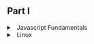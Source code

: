## Part I

<details>
<summary>
<a class="btnfire small stroke"><em class="fas fa-chevron-circle-down"></em>&nbsp;&nbsp;Javascript Fundamentals</a>    
</summary>


### 🔰 1. Starting with Linux
 
 - [Understanding What Linux Is](https://javascript.info/intro)
 - [Exploring Linux History](https://javascript.info/devtools)
 - [How Linux Differs from Other Operating Systems](https://javascript.info/hello-world)


### 🔰 JavaScript Fundamentals
 - [Variables](https://javascript.info/variables)
 - [Data types](https://javascript.info/types)
 - [Interaction: alert, prompt, confirm](https://javascript.info/alert-prompt-confirm)
 - [Basic operators, maths](https://javascript.info/operators)
 - [Comparisons](https://javascript.info/comparison)
 - **[Homework](javascript/homework/javascript_fundamentals.md)**


### 🔰 Operators
 - [Conditional branching: if, '?'](https://javascript.info/ifelse)
 - [Logical operators](https://javascript.info/logical-operators)
 - [Nullish coalescing operator '??'](https://javascript.info/nullish-coalescing-operator)
 - [Loops: while and for](https://javascript.info/while-for)
 - [The "switch" statement](https://javascript.info/switch)
  - **[Homework](javascript/homework/operators.md)**


### 🔰 Data types
 - [Primitives](https://javascript.info/primitives-methods)
 - [Numbers](https://javascript.info/number)
 - [Strings](https://javascript.info/string)
 - [Arrays][https://javascript.info/array]
 - [Array methods](https://javascript.info/array-methods)
 - [Destructuring methods](https://javascript.info/destructuring-assignment)

### 🔰 Functions
 - [Functions](https://javascript.info/function-basics)
 - [Function expressions](https://javascript.info/function-expressions)
 - [Arrow functions, the basics](https://javascript.info/arrow-functions-basics)
 - [The "new Function" syntax](https://javascript.info/new-function)
 - [Decorators and forwarding, call/apply](https://javascript.info/call-apply-decorators)
 - [Function binding](https://javascript.info/bind)
 - **[Homework](javascript/homework/functions.md)**


### 🔰 Objects
 - [Objects](https://javascript.info/object)
 - [Primitives](https://javascript.info/primitives-methods)
 - [Reference Type](https://javascript.info/reference-type)
 - [Object references and copying](https://javascript.info/object-copy)
 - [Object keys](https://javascript.info/keys-values-entries)
 - [Garbage collection](https://javascript.info/garbage-collection)
 - [Object methods, "this"](https://javascript.info/object-methods)
 - [Constructor, operator "new"](https://javascript.info/constructor-new)
 - [Optional chaining '?'](https://javascript.info/optional-chaining)
 - [JSON](https://javascript.info/json)
 - 
 - **[Homework](javascript/homework/objects.md)**

### 🔰 Additional topics part one
 - [Rest parameters and spread syntax](https://javascript.info/rest-parameters-spread)
 - [Data time](https://javascript.info/date)
 - [Variable scope, closure](https://javascript.info/closure)
 - [Global object](https://javascript.info/global-object)
 - [Scheduling: setTimeout and setInterval](https://javascript.info/settimeout-setinterval)
 - [Arrow functions revisited](https://javascript.info/arrow-functions)

</details>

<details>
<summary>
<a class="btnfire small stroke"><em class="fas fa-chevron-circle-down"></em>&nbsp;&nbsp;Linux</a>    
</summary>

### :blush:  Getting Started 
<details>
<summary>
<a class="btnfire small stroke"><em class="fas fa-chevron-circle-down"></em>&nbsp;&nbsp;Part II: Becoming a Linux Power User </a>    
</summary>

### Chapter 3: Using the Shell 61
 - [Understanding Linux Desktop Technology 28]()
 - [Using a Terminal window 63]() 
 - [Choosing Your Shell 65]()
 - [Running Commands 66]()
 - [Understanding command syntax 67]()
 - [Locating commands 70]()
 - [Recalling Commands Using Command History 72]()
 - [Command-line editing 73]()
 - [Command-line completion 75]()
 - [Command-line recall 76]()
 - [Connecting and Expanding Commands 78]()
 - [Piping between commands 78]()
 - [Sequential commands 79]()
 - [Background commands 79]()
 - [Using Shell Variables 81]()
 - [Creating and using aliases 81]()
 - [Exiting the shell 83]()
 - [Adding environment variables 87]()
 - [Getting Information about Commands 88]()
 - 
### Chapter 4: Moving Around the Filesystem 93
 - [Using brace expansion characters 101]()
 - [Listing Files and Directories 101]()
 - [Understanding File Permissions and Ownership 105]()
 - [Changing permissions with chmod (numbers) 106]()
 - [Changing file ownership 109]()
  
### Chapter 6: Managing Running Processes 131
 - [Listing Processes 132]()
 - [Listing processes with ps 132]()
 - [Killing and Renicing Processes140]()
 - [Killing processes with kill and killall 140]()
</details>

<details>
<summary>
<a class="btnfire small stroke"><em class="fas fa-chevron-circle-down"></em>&nbsp;&nbsp;Part III: Becoming a Linux System Administrator 165 </a>    
</summary>

### Chapter 8: Learning System Administration 167
 - [Using Graphical Administration Tools 169]()
 - [Using the root User Account 174]()
 - [Exploring Administrative Commands, Configuration Files, and Log Files 178]()
 - [Administrative commands 178]()
 - 
### Chapter 9: Installing Linux 195
 - [Understanding Cloud-Based Installations 204]()
 - [Dual booting 208]()
 - [Installing Linux to run virtually 209]()

### Chapter 11: Managing User Accounts 249
 - [Creating User Accounts 249]()
 - [Adding users with useradd 252]()
 - [Setting user defaults 255]()
 - [Setting permissions with Access Control Lists 262]()
</details>

<details>
<summary>
<a class="btnfire small stroke"><em class="fas fa-chevron-circle-down"></em>&nbsp;&nbsp;Part IV: Becoming a Linux Server Administrator 305 </a>    
</summary>

### Chapter 13: Understanding Server Administration 307
 - [Starting with Server Administration 308]()
 - [Step 1: Install the server 308]()
 - [Step 2: Configure the server 310]()
 - [Step 3: Start the server 311]()
 - [Step 5: Monitor the server 314]()
 - [Checking and Setting Servers 316]()
 - [Managing Remote Access with the Secure Shell Service 316]()
 - [Starting the openssh-server service 317]()
 - [Using SSH client tools 318]()
 - [Using key-based (passwordless) authentication 324]()

### Chapter 14: Administering Networking 339
 - [Configuring Networking for Desktops 340]()

### Chapter 15: Starting and Stopping Services 369
 - [Stopping and Starting Services 387]()
 - [Stopping and starting SysVinit services 387]()

### Chapter 16: Configuring a Print Server 403
 - [Printing with lp 419]()
 - [Listing status with lpstat -t 419]()
 - [Removing print jobs with lprm 419]()
 - [Configuring Print Servers 420]()
 - [Configuring a shared CUPS printer 420]()

### Chapter 17: Configuring a Web Server 427
 - [Getting and Installing Your Web Server 428]()
</details>

<details>
<summary>
<a class="btnfire small stroke"><em class="fas fa-chevron-circle-down"></em>&nbsp;&nbsp;Part VI: Engaging with Cloud Computing 691 </a>    
</summary>

### Chapter 26: Shifting to Clouds and Containers 693
 - [Starting and stopping containers 701]()

### Chapter 27: Using Linux for Cloud Computing 709
 - [Overview of Linux and Cloud Computing 710]()
 - [Trying Basic Cloud Technology 713]()
 - [Setting Up a Small Cloud 714]()
 - [Creating virtual machines 720]()
 - [Managing virtual machines 724]()

### Chapter 28: Deploying Linux to the Cloud 729
 - [Getting Linux to Run in a Cloud 729]()
 - [Using Amazon EC2 to Deploy Cloud Images 744]()
</details>

  
</details>